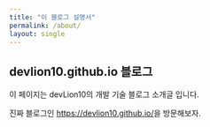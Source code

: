 ```yaml
---
title: "이 블로그 설명서"
permalink: /about/
layout: single
---
```


## devlion10.github.io 블로그

이 페이지는 devLion10의 개발 기술 블로그 소개글 입니다.

진짜 블로그인 <https://devlion10.github.io/>을 방문해보자.
